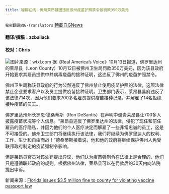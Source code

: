 ```yaml
---
title: 秘翻在线：佛州莱昂县因违反该州疫苗护照禁令被罚款350万美元
---
```

`秘密翻譯組G-Translators` [轉載自GNews](https://gnews.org/zh-hans/1590989/)

#### 翻译/撰稿：zzballack

#### 校对：Chris
![](https://assets.gnews.org/wp-content/uploads/2021/10/图片1-31.jpg)图片来源：wtxl.com
据《Real America’s Voice》10月13日报道，佛罗里达州的莱昂县（Leon County）10月12日被佛州卫生局罚款350万美元，因为该县政府开始要求其雇员提供中共病毒疫苗的接种证明，这违反了佛州的疫苗护照禁令。

佛州卫生局称该县政府的行为公然违反了佛州禁止使用疫苗护照的法律，这项法律禁止企业要求客户以及员工提供疫苗接种证明。卫生部门表示，莱昂县县府违反了该法律714次，因为他们要求700多名雇员提供疫苗接种记录，并解雇了14名拒绝接种疫苗的员工。

佛罗里达州州长罗恩·德桑蒂斯（Ron DeSantis）在声明中谴责莱昂县让700多人披露疫苗状况等个人信息。“莱昂县违反了佛罗里达州的法律，侵犯了现任和前任雇员的医疗隐私，并因为他们的个人医疗决定而解雇了一些非常忠诚的员工，这是不可接受的。佛州卫生部门将继续执行该法律，我们将继续为佛罗里达人的权利、工作、生计和自由而战！”德桑蒂斯接着说，他和他的政府将继续保护佛州人免受联邦政府制定的疫苗强制令影响。

但是莱昂县官员对该处罚提出异议，他们认为疫苗强制令在法律上是合理的，他们只是遵循联邦政府的规则。根据佛州法律，莱昂县可以在罚款后的30天内向法院提出申诉。

新闻来源：[Florida issues $3.5 million fine to county for violating vaccine passport law](https://americasvoice.news/justthenews/florida-issues-35-million-fine-leon-county-violating-vaccine-passport/)
